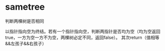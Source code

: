 # sametree

判断两棵树是否相同

以指针指向空为终结。若有一个指针指向空，判断两指针是否均为空（均为空返回true，一方为空一方不为空，两棵树必定不同，返回false）。
其次return（值相等&&左孩子&&右孩子）
